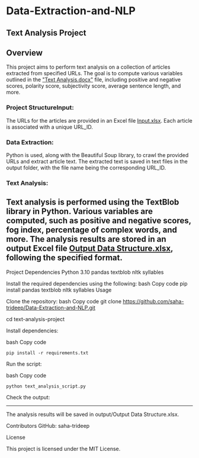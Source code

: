 # Data-Extraction-and-NLP
Text Analysis Project
---
Overview
---
This project aims to perform text analysis on a collection of articles extracted from specified URLs. The goal is to compute various variables outlined in the ["Text Analysis.docx"](https://docs.google.com/document/d/1PhMnkBFc1D1U7da3f33QKRQsQhKPfthK/edit?usp=sharing&ouid=116109919028728930152&rtpof=true&sd=true) file, including positive and negative scores, polarity score, subjectivity score, average sentence length, and more.

### Project StructureInput: 
The URLs for the articles are provided in an Excel file [Input.xlsx](https://docs.google.com/spreadsheets/d/1kseE2rYcWFplPgglb79cnGmU8viiRbje/edit?usp=sharing&ouid=116109919028728930152&rtpof=true&sd=true). Each article is associated with a unique URL_ID.

### Data Extraction: 
Python is used, along with the Beautiful Soup library, to crawl the provided URLs and extract article text. The extracted text is saved in text files in the output folder, with the file name being the corresponding URL_ID.

### Text Analysis: 
Text analysis is performed using the TextBlob library in Python. Various variables are computed, such as positive and negative scores, fog index, percentage of complex words, and more. The analysis results are stored in an output Excel file [Output Data Structure.xlsx](https://docs.google.com/spreadsheets/d/1Hm-UipDsn93nuimMx6JZuAkOYAyID9G2/edit?usp=sharing&ouid=116109919028728930152&rtpof=true&sd=true), following the specified format.
---

Project Dependencies
Python 3.10
pandas
textblob
nltk
syllables

Install the required dependencies using the following:
bash
Copy code
pip install pandas textblob nltk syllables
Usage

Clone the repository:
bash
Copy code
git clone https://github.com/saha-trideep/Data-Extraction-and-NLP.git


cd text-analysis-project

Install dependencies:


bash
Copy code


`pip install -r requirements.txt`

Run the script:


bash
Copy code


`python text_analysis_script.py`

Check the output:

---
The analysis results will be saved in output/Output Data Structure.xlsx.

Contributors
GitHub: saha-trideep

License

This project is licensed under the MIT License.

